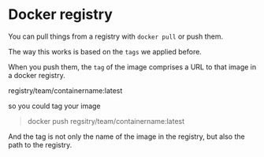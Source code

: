 # Docker registry

You can pull things from a registry with `docker pull` or push them.

The way this works is based on the `tags` we applied before.

When you push them, the `tag` of the image comprises a URL to that image in a docker registry.

registry/team/containername:latest

so you could tag your image

> docker push regsitry/team/containername:latest

And the tag is not only the name of the image in the registry, but also the path to the registry.